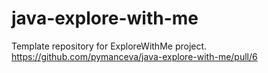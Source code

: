 # java-explore-with-me
Template repository for ExploreWithMe project.
https://github.com/pymanceva/java-explore-with-me/pull/6